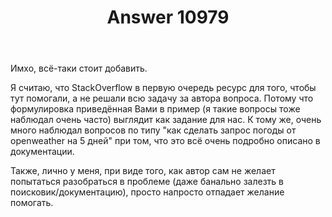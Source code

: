 ﻿---
title: "Answer 10979"
se.owner.user_id: 387248
se.owner.display_name: "Vladislav Tikhomirov"
se.owner.link: "https://ru.meta.stackoverflow.com/users/387248/vladislav-tikhomirov"
se.answer_id: 10979
se.question_id: 10978
se.post_type: answer
se.is_accepted: False
---
<p>Имхо, всё-таки стоит добавить.</p>
<p>Я считаю, что StackOverflow в первую очередь ресурс для того, чтобы тут помогали, а не решали всю задачу за автора вопроса. Потому что формулировка приведённая Вами в пример (я такие вопросы тоже наблюдал очень часто) выглядит как задание для нас. К тому же, очень много наблюдал вопросов по типу &quot;как сделать запрос погоды от openweather на 5 дней&quot; при том, что это всё очень подробно описано в документации.</p>
<p>Также, лично у меня, при виде того, как автор сам не желает попытаться разобраться в проблеме (даже банально залезть в поисковик/документацию), просто напросто отпадает желание помогать.</p>
